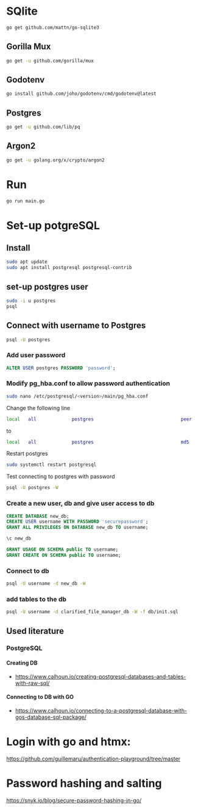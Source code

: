 # SQlite
```sh
go get github.com/mattn/go-sqlite3
```

## Gorilla Mux
```sh
go get -u github.com/gorilla/mux
```

## Godotenv
```sh
go install github.com/joho/godotenv/cmd/godotenv@latest
```

## Postgres
```sh
go get -u github.com/lib/pq
```

## Argon2
```sh
go get -u golang.org/x/crypto/argon2
```

# Run
```sh
go run main.go
```

# Set-up potgreSQL

## Install
```sh
sudo apt update
sudo apt install postgresql postgresql-contrib
```

## set-up postgres user
```sh
sudo -i u postgres
psql
``` 

## Connect with username to Postgres
```sh
psql -U postgres
```

### Add user password
```sql
ALTER USER postgres PASSWORD 'password';
```

### Modify pg_hba.conf to allow password authentication
```sh
sudo nano /etc/postgresql/<version>/main/pg_hba.conf
```

Change the following line
```sh
local   all             postgres                                peer
```
to 

```sh
local   all             postgres                                md5
```
Restart postgres
```sh
sudo systemctl restart postgresql
```

Test connecting to postgres with password
```sh
psql -U postgres -W
```

### Create a new user, db and give user access to db
```sql
CREATE DATABASE new_db;
CREATE USER username WITH PASSWORD 'securepassword';
GRANT ALL PRIVILEGES ON DATABASE new_db TO username;

\c new_db

GRANT USAGE ON SCHEMA public TO username;
GRANT CREATE ON SCHEMA public TO username;
```

### Connect to db
```sh
psql -U username -d new_db -W
```

### add tables to the db
```sh
psql -U username -d clarified_file_manager_db -W -f db/init.sql
```
## Used literature

### PostgreSQL

#### Creating DB
- https://www.calhoun.io/creating-postgresql-databases-and-tables-with-raw-sql/

#### Connecting to DB with GO
- https://www.calhoun.io/connecting-to-a-postgresql-database-with-gos-database-sql-package/


# Login with go and htmx:
https://github.com/guillemaru/authentication-playground/tree/master

# Password hashing and salting
https://snyk.io/blog/secure-password-hashing-in-go/